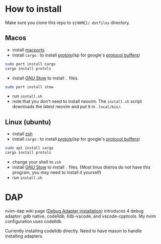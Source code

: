 # How to install

Make sure you clone this repo to `${HOME}/.dotfiles` directory.

## Macos
* install [macports](https://www.macports.org/)
* install `cargo` : to install [protols](https://github.com/coder3101/protols)(lsp for google's [protocol buffers](https://protobuf.dev/))
```bash
sudo port install cargo
cargo install protols
```
* install [GNU Stow](https://www.gnu.org/software/stow/) to install `.` files.
```bash
sudo port install stow
```
* run `install.sh`
* note that you don't need to install neovim. The `install.sh` script downloads the latest neovim and put it in `.local/bin/`.

## Linux (ubuntu)
* install [zsh](https://www.zsh.org/)
* install `cargo` : to install [protols](https://github.com/coder3101/protols)(lsp for google's [protocol buffers](https://protobuf.dev/))
```bash
sudo apt install cargo
cargo install protols
```
* change your shell to `zsh`
* install [GNU Stow](https://www.gnu.org/software/stow/) to install `.` files.
(Most linux distros do not have this program, you may need to install it yourself)
* run `install.sh`

# DAP
nvim-dap wiki page ([Debug Adapter installation](https://github.com/mfussenegger/nvim-dap/wiki/Debug-Adapter-installation)) introduces 4 debug adaptor: gdb native, codelldb, lldb-vscode, and vscode-cpptools.
My nvim configuration uses codelldb

Currently installing codelldb directly. Need to have mason to handle installing adapters. 
